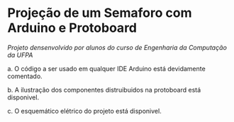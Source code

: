 # Projeção de um Semaforo com Arduino e Protoboard

*Projeto densenvolvido por alunos do curso de Engenharia da Computação da UFPA*

a. O código a ser usado em qualquer IDE Arduino está devidamente comentado.

b. A ilustração dos componentes distruibuidos na protoboard está disponivel.

c. O esquemático elétrico do projeto está disponivel.

